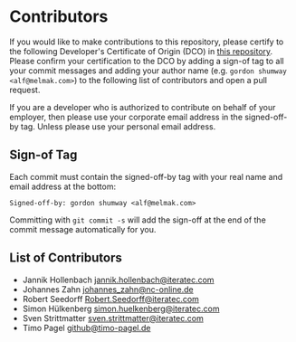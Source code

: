 <!--
SPDX-FileCopyrightText: the secureCodeBox authors

SPDX-License-Identifier: Apache-2.0
-->

# Contributors

If you would like to make contributions to this repository, please certify to the following Developer's Certificate of Origin (DCO) in [this repository](DCO). Please confirm your certification to the DCO by adding a sign-of tag to all your commit messages and adding your author name (e.g. `gordon shumway <alf@melmak.com>`) to the following list of contributors and open a pull request.

If you are a developer who is authorized to contribute on behalf of your employer, then please use your corporate email address in the signed-off-by tag. Unless please use your personal email address.

## Sign-of Tag

Each commit must contain the signed-off-by tag with your real name and email address at the bottom:

```text
Signed-off-by: gordon shumway <alf@melmak.com>
```

Committing with `git commit -s` will add the sign-off at the end of the commit message automatically for you.

## List of Contributors

- Jannik Hollenbach <jannik.hollenbach@iteratec.com>
- Johannes Zahn <johannes_zahn@nc-online.de>
- Robert Seedorff <Robert.Seedorff@iteratec.com>
- Simon Hülkenberg <simon.huelkenberg@iteratec.com>
- Sven Strittmatter <sven.strittmatter@iteratec.com>
- Timo Pagel <github@timo-pagel.de>

